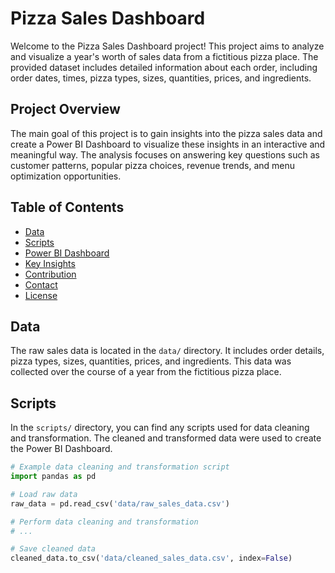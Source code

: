 # Pizza Sales Dashboard

Welcome to the Pizza Sales Dashboard project! This project aims to analyze and visualize a year's worth of sales data from a fictitious pizza place. The provided dataset includes detailed information about each order, including order dates, times, pizza types, sizes, quantities, prices, and ingredients.

## Project Overview

The main goal of this project is to gain insights into the pizza sales data and create a Power BI Dashboard to visualize these insights in an interactive and meaningful way. The analysis focuses on answering key questions such as customer patterns, popular pizza choices, revenue trends, and menu optimization opportunities.

## Table of Contents

- [Data](#data)
- [Scripts](#scripts)
- [Power BI Dashboard](#power-bi-dashboard)
- [Key Insights](#key-insights)
- [Contribution](#contribution)
- [Contact](#contact)
- [License](#license)

## Data

The raw sales data is located in the `data/` directory. It includes order details, pizza types, sizes, quantities, prices, and ingredients. This data was collected over the course of a year from the fictitious pizza place.

## Scripts

In the `scripts/` directory, you can find any scripts used for data cleaning and transformation. The cleaned and transformed data were used to create the Power BI Dashboard.

```python
# Example data cleaning and transformation script
import pandas as pd

# Load raw data
raw_data = pd.read_csv('data/raw_sales_data.csv')

# Perform data cleaning and transformation
# ...

# Save cleaned data
cleaned_data.to_csv('data/cleaned_sales_data.csv', index=False)
